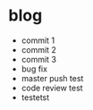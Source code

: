 # blog

 - commit 1
 - commit 2
 - commit 3
 - bug fix
 - master push test
 - code review test
 - testetst

